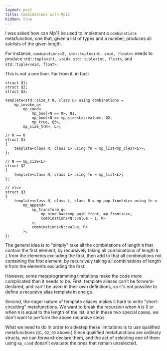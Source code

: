 ```yaml
---
layout: post
title: Combinations with Mp11
hidden: true
---
```


I was asked how can Mp11 be used to implement a `combinations`
metafunction, one that, given a list of types and a number,
produces all sublists of the given length.

For instance, `combinations<2, std::tuple<int, void, float>>` needs
to produce `std::tuple<int, void>`, `std::tuple<int, float>`, and
`std::tuple<void, float>`.

This is not a one liner. Far from it, in fact:

```
struct Q1;
struct Q2;
struct Q3;

template<std::size_t N, class L> using combinations =
    mp_invoke_q<
        mp_cond<
            mp_bool<N == 0>, Q1,
            mp_bool<N == mp_size<L>::value>, Q2,
            mp_true, Q3>,
        mp_size_t<N>, L>;

// N == 0
struct Q1
{
    template<class N, class L> using fn = mp_list<mp_clear<L>>;
};

// N == mp_size<L>
struct Q2
{
    template<class N, class L> using fn = mp_list<L>;
};

// else
struct Q3
{
    template<class N, class L, class R = mp_pop_front<L>> using fn =
        mp_append<
            mp_transform_q<
                mp_bind_back<mp_push_front, mp_front<L>>,
                combinations<N::value - 1, R>
            >,
            combinations<N::value, R>
        >;
};
```

The general idea is to "simply" take all the combinations of length `N`
that contain the first element, by recursively taking all combinations
of length `N-1` from the elements excluding the first, then add to that
all combinations not containing the first element, by recursively taking
all combinations of length `N` from the elements excluding the first.

However, some metaprogramming limitations make the code more complicated
than it needs to be. First, template aliases can't be forward-declared,
and can't be used in their own definitions, so it's not possible to
define a recursive alias template in one go.

Second, the eager nature of template aliases makes it hard to write
"short-circuiting" metafunctions. We want to break the recursion when
`N` is 0 or when `N` is equal to the length of the list, and in these two
special cases, we don't want to perform the above recursive steps.

What we need to do in order to sidestep these limitations is to use
qualified metafunctions (`Q1`, `Q2`, `Q3` above.) Since qualified
metafunctions are ordinary structs, we can forward-declare them, and the
act of selecting one of them using `mp_cond` doesn't evaluate the ones
that remain unselected.
